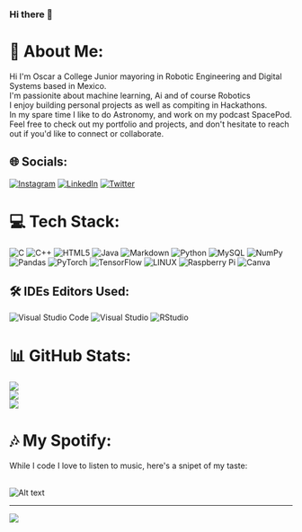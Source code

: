 ### Hi there 👋

<!--
**Oscar6647/Oscar6647** is a ✨ _special_ ✨ repository because its `README.md` (this file) appears on your GitHub profile.

Here are some ideas to get you started:

- 🔭 I’m currently working on ...
- 🌱 I’m currently learning ...
- 👯 I’m looking to collaborate on ...
- 🤔 I’m looking for help with ...
- 💬 Ask me about ...
- 📫 How to reach me: ...
- 😄 Pronouns: ...
- ⚡ Fun fact: ...
- Something to save my ass x2
- I am writting the scripts for spacepod and i don't have time to work on my personal projects smh
-->
# 💫 About Me:
Hi I'm Oscar a College Junior mayoring in Robotic Engineering and Digital Systems based in Mexico.<br>I'm passionite about machine learning, Ai and of course Robotics<br>I enjoy building personal projects as well as compiting in Hackathons.<br>In my spare time I like to do Astronomy, and work on my podcast SpacePod.<br>Feel free to check out my portfolio and projects, and don't hesitate to reach out if you'd like to connect or collaborate.


## 🌐 Socials:
[![Instagram](https://img.shields.io/badge/Instagram-%23E4405F.svg?logo=Instagram&logoColor=white)](https://instagram.com/ocardenasg) [![LinkedIn](https://img.shields.io/badge/LinkedIn-%230077B5.svg?logo=linkedin&logoColor=white)](https://linkedin.com/in/ocardenasg) [![Twitter](https://img.shields.io/badge/Twitter-%231DA1F2.svg?logo=Twitter&logoColor=white)](https://twitter.com/ocg01) 

# 💻 Tech Stack:
![C](https://img.shields.io/badge/c-%2300599C.svg?style=for-the-badge&logo=c&logoColor=white) ![C++](https://img.shields.io/badge/c++-%2300599C.svg?style=for-the-badge&logo=c%2B%2B&logoColor=white) ![HTML5](https://img.shields.io/badge/html5-%23E34F26.svg?style=for-the-badge&logo=html5&logoColor=white) ![Java](https://img.shields.io/badge/java-%23ED8B00.svg?style=for-the-badge&logo=java&logoColor=white) ![Markdown](https://img.shields.io/badge/markdown-%23000000.svg?style=for-the-badge&logo=markdown&logoColor=white) ![Python](https://img.shields.io/badge/python-3670A0?style=for-the-badge&logo=python&logoColor=ffdd54) ![MySQL](https://img.shields.io/badge/mysql-%2300f.svg?style=for-the-badge&logo=mysql&logoColor=white) ![NumPy](https://img.shields.io/badge/numpy-%23013243.svg?style=for-the-badge&logo=numpy&logoColor=white) ![Pandas](https://img.shields.io/badge/pandas-%23150458.svg?style=for-the-badge&logo=pandas&logoColor=white) ![PyTorch](https://img.shields.io/badge/PyTorch-%23EE4C2C.svg?style=for-the-badge&logo=PyTorch&logoColor=white) ![TensorFlow](https://img.shields.io/badge/TensorFlow-%23FF6F00.svg?style=for-the-badge&logo=TensorFlow&logoColor=white) ![LINUX](https://img.shields.io/badge/Linux-FCC624?style=for-the-badge&logo=linux&logoColor=black) ![Raspberry Pi](https://img.shields.io/badge/-RaspberryPi-C51A4A?style=for-the-badge&logo=Raspberry-Pi) ![Canva](https://img.shields.io/badge/Canva-%2300C4CC.svg?style=for-the-badge&logo=Canva&logoColor=white)

## 🛠️ IDEs Editors Used:
![Visual Studio Code](https://img.shields.io/badge/Visual%20Studio%20Code-0078d7.svg?style=for-the-badge&logo=visual-studio-code&logoColor=white) ![Visual Studio](https://img.shields.io/badge/Visual%20Studio-5C2D91.svg?style=for-the-badge&logo=visual-studio&logoColor=white) ![RStudio](https://img.shields.io/badge/RStudio-4285F4?style=for-the-badge&logo=rstudio&logoColor=white)

# 📊 GitHub Stats:
![](https://github-readme-stats.vercel.app/api?username=Oscar6647&theme=dark&hide_border=false&include_all_commits=true&count_private=true)<br/>
![](https://github-readme-streak-stats.herokuapp.com/?user=Oscar6647&theme=dark&hide_border=false)<br/>
![](https://github-readme-stats.vercel.app/api/top-langs/?username=Oscar6647&theme=dark&hide_border=false&include_all_commits=true&count_private=true&layout=compact)

# 🎶 My Spotify:
While I code I love to listen to music, here's a snipet of my taste: 
<br><br>

![Alt text](https://spotify-recently-played-readme.vercel.app/api?user=xyds10httbz1d564cohwui45g)

---
[![](https://visitcount.itsvg.in/api?id=Oscar6647&icon=1&color=1)](https://visitcount.itsvg.in)

<!-- Proudly created with GPRM ( https://gprm.itsvg.in ) -->
